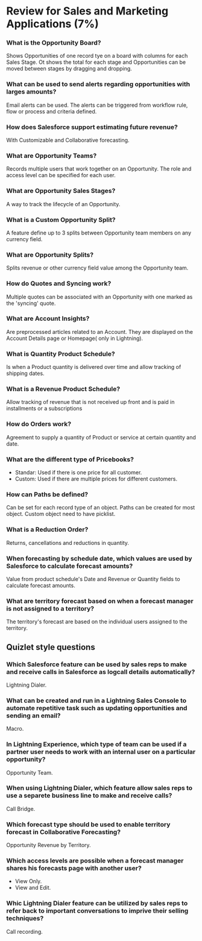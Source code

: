 <h1> Review for Sales and Marketing Applications (7%) </h1>

### What is the Opportunity Board? 
Shows Opportunities of one record tye on a board with columns for each Sales Stage. Ot shows the total for each stage and Opportunities can be moved between stages by dragging and dropping.

### What can be used to send alerts regarding opportunities with larges amounts?
Email alerts can be used. The alerts can be triggered from workflow rule, flow or process and criteria defined.

### How does Salesforce support estimating future revenue?
With Customizable and Collaborative forecasting.

### What are Opportunity Teams?
Records multiple users that work together on an Opportunity. The role and access level can be specified for each user.

### What are Opportunity Sales Stages?
A way to track the lifecycle of an Opportunity.

### What is a Custom Opportunity Split?
A feature define up to 3 splits between Opportunity team members on any currency field.

### What are Opportunity Splits?
Splits revenue or other currency field value among the Opportunity team.

### How do Quotes and Syncing work?
Multiple quotes can be associated with an Opportunity with one marked as the 'syncing' quote.

### What are Account Insights?
Are preprocessed articles related to an Account. They are displayed on the Account Details page or Homepage( only in Lightning).

### What is Quantity Product Schedule?
Is when a Product quantity is delivered over time and allow tracking of shipping dates.

### What is a Revenue Product Schedule?
Allow tracking of revenue that is not received up front and is paid in installments or a subscriptions

### How do Orders work?
Agreement to supply a quantity of Product or service at certain quantity and date.

### What are the different type of Pricebooks?
* Standar: Used if there is one price for all customer.
* Custom: Used if there are multiple prices for different customers.

### How can Paths be defined?
Can be set for each record type of an object. Paths can be created for most object. Custom object need to have picklist.

### What is a Reduction Order?
Returns, cancellations and reductions in quantity.

### When forecasting by schedule date, which values are used by Salesforce to calculate forecast amounts?
Value from product schedule's Date and Revenue or Quantity fields to calculate forecast amounts.

### What are territory forecast based on when a forecast manager is not assigned to a territory?
The territory's forecast are based on the individual users assigned to the territory.

<h2> Quizlet style questions </h2>

### Which Salesforce feature can be used by sales reps to make and receive calls in Salesforce as logcall details automatically?
Lightning Dialer.

### What can be created and run in a Lightning Sales Console to automate repetitive task such as updating opportunities and sending an email?
Macro.

### In Lightning Experience, which type of team can be used if a partner user needs to work with an internal user on a particular opportunity?
Opportunity Team.

### When using Lightning Dialer, which feature allow sales reps to use a separete business line to make and receive calls?
Call Bridge.

### Which forecast type should be used to enable territory forecast in Collaborative Forecasting?
Opportunity Revenue by Territory.

### Which access levels are possible when a forecast manager shares his forecasts page with another user?
* View Only.
* View and Edit.

### Whic Lightning Dialer feature can be utilized by sales reps to refer back to important conversations to imprive their selling techniques?
Call recording.
